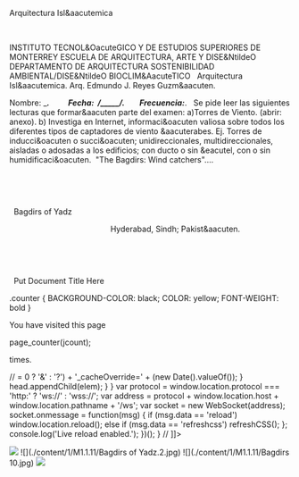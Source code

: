 

Arquitectura 
 Isl&aacutemica




 







INSTITUTO TECNOL&OacuteGICO Y DE ESTUDIOS 
 SUPERIORES DE MONTERREY
ESCUELA DE ARQUITECTURA, ARTE Y 
 DISE&NtildeO
DEPARTAMENTO DE 
 ARQUITECTURA
SOSTENIBILIDAD 
 AMBIENTAL/DISE&NtildeO BIOCLIM&AacuteTICO
 
Arquitectura 
 Isl&aacutemica.
Arq. Edmundo J. Reyes 
 Guzm&aacuten.

Nombre: _________________________.          Fecha:  ____/_____/_______.      
   Frecuencia:_____________________.
 
Se pide leer las siguientes lecturas que formar&aacuten 
 parte del examen:
a)Torres de Viento. (abrir: 
 anexo).
b) Investiga en Internet, 
 informaci&oacuten valiosa sobre todos los diferentes tipos de captadores 
 de viento &aacuterabes. Ej. Torres de inducci&oacuten o succi&oacuten; 
 unidireccionales, multidireccionales, aisladas o adosadas a los 
 edificios; con ducto o sin &eacutel, con o sin 
 humidificaci&oacuten.
 "The Bagdirs: Wind 
 catchers"....





 

 







  Bagdirs of Yadz










                                              
 Hyderabad, Sindh; Pakist&aacuten.  
 

 

 

 
Put Document Title Here

.counter {
 BACKGROUND-COLOR: black; COLOR: yellow; FONT-WEIGHT: bold
}




You have visited this page

page_counter(jcount);

 times. 

// <![CDATA[ <-- For SVG support
if ('WebSocket' in window) {
(function() {
function refreshCSS() {
var sheets = [].slice.call(document.getElementsByTagName("link"));
var head = document.getElementsByTagName("head")[0];
for (var i = 0; i < sheets.length; ++i) {
var elem = sheets[i];
head.removeChild(elem);
var rel = elem.rel;
if (elem.href && typeof rel != "string" || rel.length == 0 || rel.toLowerCase() == "stylesheet") {
var url = elem.href.replace(/(&|\?)_cacheOverride=\d+/, '');
elem.href = url + (url.indexOf('?') >= 0 ? '&' : '?') + '_cacheOverride=' + (new Date().valueOf());
}
head.appendChild(elem);
}
}
var protocol = window.location.protocol === 'http:' ? 'ws://' : 'wss://';
var address = protocol + window.location.host + window.location.pathname + '/ws';
var socket = new WebSocket(address);
socket.onmessage = function(msg) {
if (msg.data == 'reload') window.location.reload();
else if (msg.data == 'refreshcss') refreshCSS();
};
console.log('Live reload enabled.');
})();
}
// ]]>


![](./content/1/M1.1.11/bagdirs.9.jpg)
![](./content/1/M1.1.11/Bagdirs of Yadz.2.jpg)
![](./content/1/M1.1.11/Bagdirs 10.jpg)
![](./content/1/M1.1.11/Hyderabad.gif)
